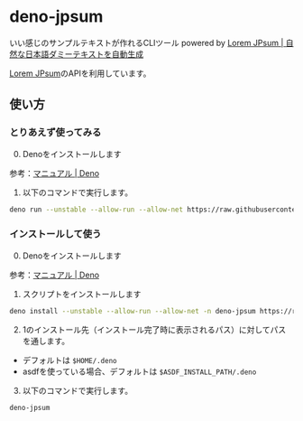 # deno-jpsum

いい感じのサンプルテキストが作れるCLIツール powered by
[Lorem JPsum \| 自然な日本語ダミーテキストを自動生成](https://lorem-jpsum.vercel.app/)

[Lorem JPsum](https://lorem-jpsum.vercel.app/)のAPIを利用しています。

## 使い方

### とりあえず使ってみる

0. Denoをインストールします

参考：[マニュアル \| Deno](https://deno-ja.vercel.app/manual@v1.9.1/getting_started/installation)

1. 以下のコマンドで実行します。

```bash
deno run --unstable --allow-run --allow-net https://raw.githubusercontent.com/IkumaTadokoro/deno-jpsum/main/mod.ts
```

### インストールして使う

0. Denoをインストールします

参考：[マニュアル \| Deno](https://deno-ja.vercel.app/manual@v1.9.1/getting_started/installation)

1. スクリプトをインストールします

```bash
deno install --unstable --allow-run --allow-net -n deno-jpsum https://raw.githubusercontent.com/IkumaTadokoro/deno-jpsum/main/mod.ts
```

2. 1のインストール先（インストール完了時に表示されるパス）に対してパスを通します。

- デフォルトは `$HOME/.deno`
- asdfを使っている場合、デフォルトは `$ASDF_INSTALL_PATH/.deno`

3. 以下のコマンドで実行します。

```bash
deno-jpsum
```
